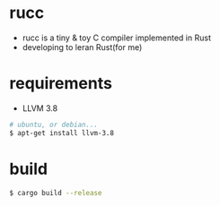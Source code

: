 # rucc

- rucc is a tiny & toy C compiler implemented in Rust
- developing to leran Rust(for me)

# requirements

- LLVM 3.8
```sh
# ubuntu, or debian...
$ apt-get install llvm-3.8
```

# build

```sh
$ cargo build --release
```
